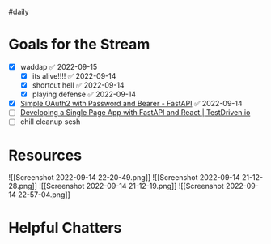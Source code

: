 #daily

# Goals for the Stream
- [x] waddap ✅ 2022-09-15
	- [x] its alive!!!! ✅ 2022-09-14
	- [x] shortcut hell ✅ 2022-09-14
	- [x] playing defense ✅ 2022-09-14
- [x] [Simple OAuth2 with Password and Bearer - FastAPI](https://fastapi.tiangolo.com/tutorial/security/simple-oauth2/) ✅ 2022-09-14
- [ ] [Developing a Single Page App with FastAPI and React | TestDriven.io](https://testdriven.io/blog/fastapi-react/)
- [ ] chill cleanup sesh

#  Resources
![[Screenshot 2022-09-14 22-20-49.png]]
![[Screenshot 2022-09-14 21-12-28.png]]
![[Screenshot 2022-09-14 21-12-19.png]]
![[Screenshot 2022-09-14 22-57-04.png]]

# Helpful Chatters